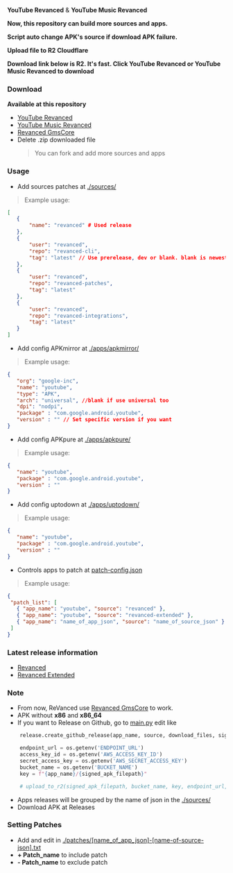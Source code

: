 **YouTube Revanced** & **YouTube Music Revanced**

**Now, this repository can build more sources and apps.**

**Script auto change APK's source if download APK failure.**

**Upload file to R2 Cloudflare**

**Download link below is R2. It's fast. Click YouTube Revanced or YouTube Music Revanced to download**

### Download
**Available at this repository**
 - [YouTube Revanced](https://pub-7889a234d4144827bef17198ae0e21ce.r2.dev/youtube%2Fyoutube-revanced-v19.16.39.apk)
 - [YouTube Music Revanced](https://pub-7889a234d4144827bef17198ae0e21ce.r2.dev/youtube-music%2Fyoutube-music-revanced-v7.03.52.apk)
 - [Revanced GmsCore](https://github.com/revanced/gmscore/releases/latest)
 - Delete .zip downloaded file
   > You can fork and add more sources and apps

### Usage 

 - Add sources patches at [./sources/](./sources)
 > Example usage:
 ```json
 [
    {
        "name": "revanced" # Used release 
    },
    {
        "user": "revanced",
        "repo": "revanced-cli",
        "tag": "latest" // Use prerelease, dev or blank. blank is newest
    },
    {
        "user": "revanced",
        "repo": "revanced-patches",
        "tag": "latest" 
    },
    {
        "user": "revanced",
        "repo": "revanced-integrations",
        "tag": "latest"
    }
]
```
 - Add config APKmirror at [./apps/apkmirror/](./apps/apkmirror/)
 > Example usage:
 ```json
 {
    "org": "google-inc",
    "name": "youtube",
    "type": "APK", 
    "arch": "universal", //blank if use universal too
    "dpi": "nodpi",
    "package" : "com.google.android.youtube",
    "version" : "" // Set specific version if you want 
}
```
- Add config APKpure at [./apps/apkpure/](./apps/apkpure/)
 > Example usage:
 ```json
{
    "name": "youtube",
    "package" : "com.google.android.youtube",
    "version" : ""
}
```
- Add config uptodown at [./apps/uptodown/](./apps/uptodown/)
 > Example usage:
 ```json
{
    "name": "youtube",
    "package" : "com.google.android.youtube",
    "version" : ""
}
```
 - Controls apps to patch at [patch-config.json](patch-config.json)
 > Example usage:
 ```json
 {
  "patch_list": [
    { "app_name": "youtube", "source": "revanced" },
    { "app_name": "youtube", "source": "revanced-extended" },
    { "app_name": "name_of_app_json", "source": "name_of_source_json" }
  ]
}
```

### Latest release information
  - [Revanced](https://github.com/revanced/revanced-patches/releases/latest)
  - [Revanced Extended](https://github.com/inotia00/revanced-patches/releases/latest)

### Note
  - From now, ReVanced use [Revanced GmsCore](https://github.com/revanced/gmscore) to work.
  - APK without **x86** and **x86_64**
  - If you want to Release on Github, go to [main.py](./src/__main__.py) edit like
```python
    release.create_github_release(app_name, source, download_files, signed_apk_filepath)

    endpoint_url = os.getenv('ENDPOINT_URL')
    access_key_id = os.getenv('AWS_ACCESS_KEY_ID')
    secret_access_key = os.getenv('AWS_SECRET_ACCESS_KEY')
    bucket_name = os.getenv('BUCKET_NAME')
    key = f"{app_name}/{signed_apk_filepath}"

    # upload_to_r2(signed_apk_filepath, bucket_name, key, endpoint_url, access_key_id, secret_access_key)
```
  - Apps releases will be grouped by the name of json in the [./sources/](./sources)
  - Download APK at Releases

### Setting Patches
 - Add and edit in [./patches/[name_of_app_json]-[name-of-source-json].txt](./patches/)  
 - **+ Patch_name** to include patch
 - **- Patch_name** to exclude patch 
